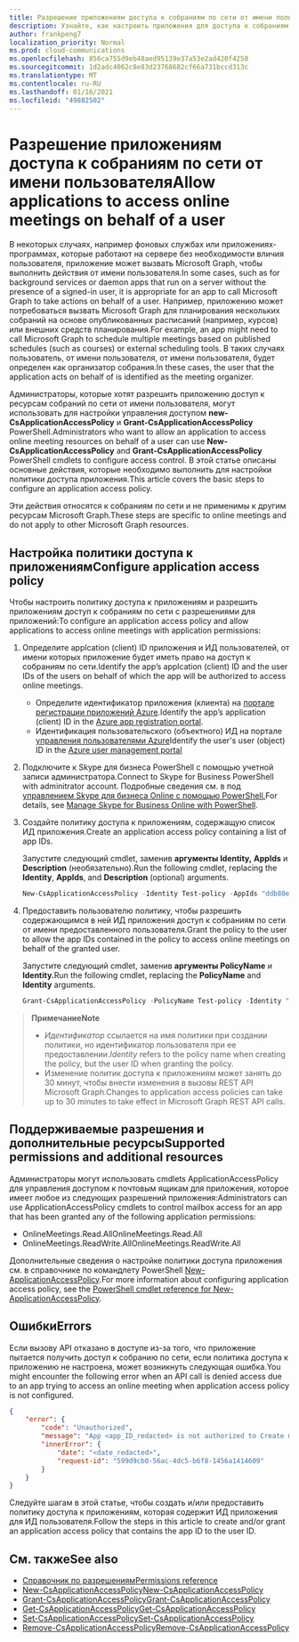 ```yaml
---
title: Разрешение приложениям доступа к собраниям по сети от имени пользователя
description: Узнайте, как настроить приложения для доступа к собраниям по сети от имени пользователя.
author: frankpeng7
localization_priority: Normal
ms.prod: cloud-communications
ms.openlocfilehash: 856ca755d9eb48aed95139e37a53e2ad420f4250
ms.sourcegitcommit: 1d2adc4062c8e83d23768682cf66a731bccd313c
ms.translationtype: MT
ms.contentlocale: ru-RU
ms.lasthandoff: 01/16/2021
ms.locfileid: "49882502"
---
```

# <a name="allow-applications-to-access-online-meetings-on-behalf-of-a-user"></a><span data-ttu-id="b1678-103">Разрешение приложениям доступа к собраниям по сети от имени пользователя</span><span class="sxs-lookup"><span data-stu-id="b1678-103">Allow applications to access online meetings on behalf of a user</span></span>

<span data-ttu-id="b1678-104">В некоторых случаях, например фоновых службах или приложениях-программах, которые работают на сервере без необходимости вличия пользователя, приложение может вызвать Microsoft Graph, чтобы выполнить действия от имени пользователя.</span><span class="sxs-lookup"><span data-stu-id="b1678-104">In some cases, such as for background services or daemon apps that run on a server without the presence of a signed-in user, it is appropriate for an app to call Microsoft Graph to take actions on behalf of a user.</span></span> <span data-ttu-id="b1678-105">Например, приложению может потребоваться вызвать Microsoft Graph для планирования нескольких собраний на основе опубликованных расписаний (например, курсов) или внешних средств планирования.</span><span class="sxs-lookup"><span data-stu-id="b1678-105">For example, an app might need to call Microsoft Graph to schedule multiple meetings based on published schedules (such as courses) or external scheduling tools.</span></span> <span data-ttu-id="b1678-106">В таких случаях пользователь, от имени пользователя, от имени пользователя, будет определен как организатор собрания.</span><span class="sxs-lookup"><span data-stu-id="b1678-106">In these cases, the user that the application acts on behalf of is identified as the meeting organizer.</span></span>

<span data-ttu-id="b1678-107">Администраторы, которые хотят разрешить приложению доступ к ресурсам собраний по сети от имени пользователя, могут использовать для настройки управления доступом **new-CsApplicationAccessPolicy** и **Grant-CsApplicationAccessPolicy** PowerShell.</span><span class="sxs-lookup"><span data-stu-id="b1678-107">Administrators who want to allow an application to access online meeting resources on behalf of a user can use **New-CsApplicationAccessPolicy** and **Grant-CsApplicationAccessPolicy** PowerShell cmdlets to configure access control.</span></span> <span data-ttu-id="b1678-108">В этой статье описаны основные действия, которые необходимо выполнить для настройки политики доступа приложения.</span><span class="sxs-lookup"><span data-stu-id="b1678-108">This article covers the basic steps to configure an application access policy.</span></span>

<span data-ttu-id="b1678-109">Эти действия относятся к собраниям по сети и не применимы к другим ресурсам Microsoft Graph.</span><span class="sxs-lookup"><span data-stu-id="b1678-109">These steps are specific to online meetings and do not apply to other Microsoft Graph resources.</span></span>

## <a name="configure-application-access-policy"></a><span data-ttu-id="b1678-110">Настройка политики доступа к приложениям</span><span class="sxs-lookup"><span data-stu-id="b1678-110">Configure application access policy</span></span>

<span data-ttu-id="b1678-111">Чтобы настроить политику доступа к приложениям и разрешить приложениям доступ к собраниям по сети с разрешениями для приложений:</span><span class="sxs-lookup"><span data-stu-id="b1678-111">To configure an application access policy and allow applications to access online meetings with application permissions:</span></span>

1. <span data-ttu-id="b1678-112">Определите applcation (client) ID приложения и ИД пользователей, от имени которых приложение будет иметь право на доступ к собраниям по сети.</span><span class="sxs-lookup"><span data-stu-id="b1678-112">Identify the app’s applcation (client) ID and the user IDs of the users on behalf of which the app will be authorized to access online meetings.</span></span>

    - <span data-ttu-id="b1678-113">Определите идентификатор приложения (клиента) на [портале регистрации приложений Azure](https://portal.azure.com/#blade/Microsoft_AAD_RegisteredApps/ApplicationsListBlade).</span><span class="sxs-lookup"><span data-stu-id="b1678-113">Identify the app’s application (client) ID in the [Azure app registration portal](https://portal.azure.com/#blade/Microsoft_AAD_RegisteredApps/ApplicationsListBlade).</span></span>
    - <span data-ttu-id="b1678-114">Идентификация пользовательского (объектного) ИД на портале [управления пользователями Azure](https://portal.azure.com/#blade/Microsoft_AAD_IAM/UsersManagementMenuBlade)</span><span class="sxs-lookup"><span data-stu-id="b1678-114">Identify the user's user (object) ID in the [Azure user management portal](https://portal.azure.com/#blade/Microsoft_AAD_IAM/UsersManagementMenuBlade)</span></span>

2. <span data-ttu-id="b1678-115">Подключите к Skype для бизнеса PowerShell с помощью учетной записи администратора.</span><span class="sxs-lookup"><span data-stu-id="b1678-115">Connect to Skype for Business PowerShell with adminitrator account.</span></span> <span data-ttu-id="b1678-116">Подробные сведения см. в под [управлением Skype для бизнеса Online с помощью PowerShell.](/microsoft-365/enterprise/manage-skype-for-business-online-with-microsoft-365-powershell)</span><span class="sxs-lookup"><span data-stu-id="b1678-116">For details, see [Manage Skype for Business Online with PowerShell](/microsoft-365/enterprise/manage-skype-for-business-online-with-microsoft-365-powershell).</span></span>

3. <span data-ttu-id="b1678-117">Создайте политику доступа к приложениям, содержащую список ИД приложения.</span><span class="sxs-lookup"><span data-stu-id="b1678-117">Create an application access policy containing a list of app IDs.</span></span>

    <span data-ttu-id="b1678-118">Запустите следующий cmdlet, заменив **аргументы Identity,** **AppIds** и **Description** (необязательно).</span><span class="sxs-lookup"><span data-stu-id="b1678-118">Run the following cmdlet, replacing the **Identity**, **AppIds**, and **Description** (optional) arguments.</span></span>

    ```powershell
    New-CsApplicationAccessPolicy -Identity Test-policy -AppIds "ddb80e06-92f3-4978-bc22-a0eee85e6a9e", "ccb80e06-92f3-4978-bc22-a0eee85e6a9e", "bbb80e06-92f3-4978-bc22-a0eee85e6a9e" -Description "description here"
    ```

4. <span data-ttu-id="b1678-119">Предоставить пользователю политику, чтобы разрешить содержающимся в ней ИД приложения доступ к собраниям по сети от имени предоставленного пользователя.</span><span class="sxs-lookup"><span data-stu-id="b1678-119">Grant the policy to the user to allow the app IDs contained in the policy to access online meetings on behalf of the granted user.</span></span> 

   <span data-ttu-id="b1678-120">Запустите следующий cmdlet, заменив **аргументы PolicyName** и **Identity.**</span><span class="sxs-lookup"><span data-stu-id="b1678-120">Run the following cmdlet, replacing the **PolicyName** and **Identity** arguments.</span></span>

   ```powershell
   Grant-CsApplicationAccessPolicy -PolicyName Test-policy -Identity "ddb80e06-92f3-4978-bc22-a0eee85e6a9e"
   ```

> <span data-ttu-id="b1678-121">**Примечание**</span><span class="sxs-lookup"><span data-stu-id="b1678-121">**Note**</span></span> 
> 
> - <span data-ttu-id="b1678-122">_Идентификатор_ ссылается на имя политики при создании политики, но идентификатор пользователя при ее предоставлении.</span><span class="sxs-lookup"><span data-stu-id="b1678-122">_Identity_ refers to the policy name when creating the policy, but the user ID when granting the policy.</span></span>
> - <span data-ttu-id="b1678-123">Изменение политик доступа к приложениям может занять до 30 минут, чтобы внести изменения в вызовы REST API Microsoft Graph.</span><span class="sxs-lookup"><span data-stu-id="b1678-123">Changes to application access policies can take up to 30 minutes to take effect in Microsoft Graph REST API calls.</span></span>

## <a name="supported-permissions-and-additional-resources"></a><span data-ttu-id="b1678-124">Поддерживаемые разрешения и дополнительные ресурсы</span><span class="sxs-lookup"><span data-stu-id="b1678-124">Supported permissions and additional resources</span></span>

<span data-ttu-id="b1678-125">Администраторы могут использовать cmdlets ApplicationAccessPolicy для управления доступом к почтовым ящикам для приложения, которое имеет любое из следующих разрешений приложения:</span><span class="sxs-lookup"><span data-stu-id="b1678-125">Administrators can use ApplicationAccessPolicy cmdlets to control mailbox access for an app that has been granted any of the following application permissions:</span></span>

- <span data-ttu-id="b1678-126">OnlineMeetings.Read.All</span><span class="sxs-lookup"><span data-stu-id="b1678-126">OnlineMeetings.Read.All</span></span>
- <span data-ttu-id="b1678-127">OnlineMeetings.ReadWrite.All</span><span class="sxs-lookup"><span data-stu-id="b1678-127">OnlineMeetings.ReadWrite.All</span></span>

<span data-ttu-id="b1678-128">Дополнительные сведения о настройке политики доступа приложения см. в справочнике по командлету PowerShell [New-ApplicationAccessPolicy](/powershell/module/skype/new-csapplicationaccesspolicy).</span><span class="sxs-lookup"><span data-stu-id="b1678-128">For more information about configuring application access policy, see the [PowerShell cmdlet reference for New-ApplicationAccessPolicy](/powershell/module/skype/new-csapplicationaccesspolicy).</span></span>

## <a name="errors"></a><span data-ttu-id="b1678-129">Ошибки</span><span class="sxs-lookup"><span data-stu-id="b1678-129">Errors</span></span>

<span data-ttu-id="b1678-130">Если вызову API отказано в доступе из-за того, что приложение пытается получить доступ к собранию по сети, если политика доступа к приложению не настроена, может возникнуть следующая ошибка.</span><span class="sxs-lookup"><span data-stu-id="b1678-130">You might encounter the following error when an API call is denied access due to an app trying to access an online meeting when application access policy is not configured.</span></span>

```json
{
    "error": {
        "code": "Unauthorized",
        "message": "App <app_ID_redacted> is not authorized to Create meeting on behalf of user <user_ID_redacted>",
        "innerError": {
            "date": "<date_redacted>",
            "request-id": "599d9cb0-56ac-4dc5-b6f8-1456a1414609"
        }
    }
}
```

<span data-ttu-id="b1678-131">Следуйте шагам в этой статье, чтобы создать и/или предоставить политику доступа к приложениям, которая содержит ИД приложения для ИД пользователя.</span><span class="sxs-lookup"><span data-stu-id="b1678-131">Follow the steps in this article to create and/or grant an application access policy that contains the app ID to the user ID.</span></span>

## <a name="see-also"></a><span data-ttu-id="b1678-132">См. также</span><span class="sxs-lookup"><span data-stu-id="b1678-132">See also</span></span>

- [<span data-ttu-id="b1678-133">Справочник по разрешениям</span><span class="sxs-lookup"><span data-stu-id="b1678-133">Permissions reference</span></span>](permissions-reference.md)
- [<span data-ttu-id="b1678-134">New-CsApplicationAccessPolicy</span><span class="sxs-lookup"><span data-stu-id="b1678-134">New-CsApplicationAccessPolicy</span></span>](/powershell/module/skype/new-csapplicationaccesspolicy)
- [<span data-ttu-id="b1678-135">Grant-CsApplicationAccessPolicy</span><span class="sxs-lookup"><span data-stu-id="b1678-135">Grant-CsApplicationAccessPolicy</span></span>](/powershell/module/skype/grant-csapplicationaccesspolicy)
- [<span data-ttu-id="b1678-136">Get-CsApplicationAccessPolicy</span><span class="sxs-lookup"><span data-stu-id="b1678-136">Get-CsApplicationAccessPolicy</span></span>](/powershell/module/skype/get-csapplicationaccesspolicy)
- [<span data-ttu-id="b1678-137">Set-CsApplicationAccessPolicy</span><span class="sxs-lookup"><span data-stu-id="b1678-137">Set-CsApplicationAccessPolicy</span></span>](/powershell/module/skype/set-csapplicationaccesspolicy)
- [<span data-ttu-id="b1678-138">Remove-CsApplicationAccessPolicy</span><span class="sxs-lookup"><span data-stu-id="b1678-138">Remove-CsApplicationAccessPolicy</span></span>](/powershell/module/skype/remove-csapplicationaccesspolicy)
